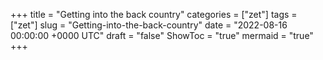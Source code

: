 +++
title = "Getting into the back country"
categories = ["zet"]
tags = ["zet"]
slug = "Getting-into-the-back-country"
date = "2022-08-16 00:00:00 +0000 UTC"
draft = "false"
ShowToc = "true"
mermaid = "true"
+++


